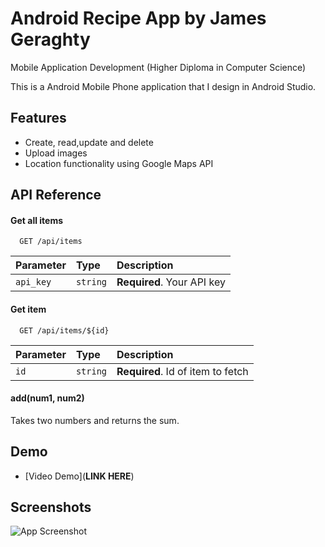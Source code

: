 # Android Recipe App by James Geraghty

Mobile Application Development (Higher Diploma in Computer Science)

This is a Android Mobile Phone application that I design in Android Studio.


## Features

- Create, read,update and delete 
- Upload images
- Location functionality using Google Maps API


  
## API Reference

#### Get all items

```http
  GET /api/items
```

| Parameter | Type     | Description                |
| :-------- | :------- | :------------------------- |
| `api_key` | `string` | **Required**. Your API key |

#### Get item

```http
  GET /api/items/${id}
```

| Parameter | Type     | Description                       |
| :-------- | :------- | :-------------------------------- |
| `id`      | `string` | **Required**. Id of item to fetch |

#### add(num1, num2)

Takes two numbers and returns the sum.

  
## Demo

 - [Video Demo](**LINK HERE**)

  
## Screenshots

![App Screenshot](https://via.placeholder.com/468x300?text=App+Screenshot+Here)


